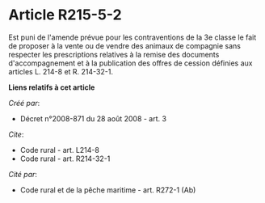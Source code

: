 # Article R215-5-2

Est puni de l'amende prévue pour les contraventions de la 3e classe le fait de proposer à la vente ou de vendre des animaux
de compagnie sans respecter les prescriptions relatives à la remise des documents d'accompagnement et à la publication des
offres de cession définies aux articles L. 214-8 et R. 214-32-1.

**Liens relatifs à cet article**

_Créé par_:

  - Décret n°2008-871 du 28 août 2008 - art. 3

_Cite_:

  - Code rural - art. L214-8
  - Code rural - art. R214-32-1

_Cité par_:

  - Code rural et de la pêche maritime - art. R272-1 (Ab)
